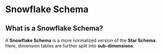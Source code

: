 # Snowflake Schema

## What is a Snowflake Schema?

A **Snowflake Schema** is a more normalized version of the **Star Schema**.  
Here, dimension tables are further split into **sub-dimensions**.

